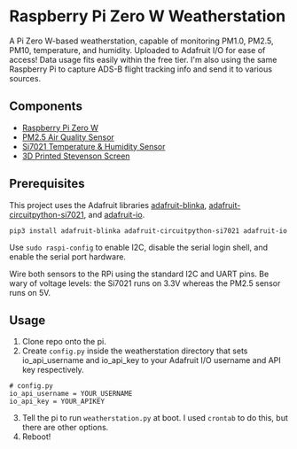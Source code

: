 # Raspberry Pi Zero W Weatherstation

A Pi Zero W-based weatherstation, capable of monitoring PM1.0, PM2.5, PM10, temperature, and humidity. Uploaded to Adafruit I/O for ease of access! Data usage fits easily within the free tier. I'm also using the same Raspberry Pi to capture ADS-B flight tracking info and send it to various sources. 

## Components
* [Raspberry Pi Zero W](https://www.adafruit.com/product/3400)
* [PM2.5 Air Quality Sensor](https://www.adafruit.com/product/3686)
* [Si7021 Temperature & Humidity Sensor](https://www.adafruit.com/product/3251)
* [3D Printed Stevenson Screen](https://www.thingiverse.com/thing:2970799)

## Prerequisites

This project uses the Adafruit libraries [adafruit-blinka](https://github.com/adafruit/Adafruit_Blinka), [adafruit-circuitpython-si7021](https://github.com/adafruit/Adafruit_CircuitPython_SI7021), and [adafruit-io](https://github.com/adafruit/Adafruit_IO_Python). 

`pip3 install adafruit-blinka adafruit-circuitpython-si7021 adafruit-io` 

Use `sudo raspi-config` to enable I2C, disable the serial login shell, and enable the serial port hardware. 

Wire both sensors to the RPi using the standard I2C and UART pins. Be wary of voltage levels: the Si7021 runs on 3.3V whereas the PM2.5 sensor runs on 5V. 

## Usage
1. Clone repo onto the pi.
2. Create `config.py` inside the weatherstation directory that sets io_api_username and io_api_key to your Adafruit I/O username and API key respectively.
```
# config.py
io_api_username = YOUR_USERNAME
io_api_key = YOUR_APIKEY
```
3. Tell the pi to run `weatherstation.py` at boot. I used `crontab` to do this, but there are other options.  
4. Reboot!
